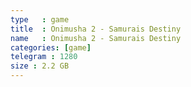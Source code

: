 ```yaml
---
type   : game
title  : Onimusha 2 - Samurais Destiny
name   : Onimusha 2 - Samurais Destiny
categories: [game]
telegram : 1280
size : 2.2 GB
---
```



